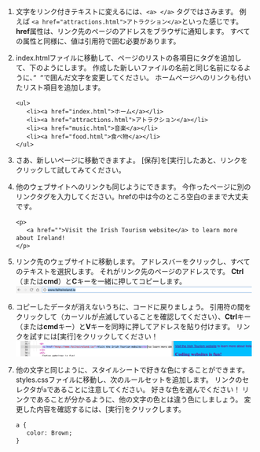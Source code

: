 1. 文字をリンク付きテキストに変えるには、`<a> </a>` タグではさみます。 例えば `<a href="attractions.html">アトラクション</a>`といった感じです。 **href**属性は、リンク先のページのアドレスをブラウザに通知します。 すべての属性と同様に、値は引用符で囲む必要があります。

1. index.htmlファイルに移動して、ページのリストの各項目にタグを追加して、下のようにします。 作成した新しいファイルの名前と同じ名前になるように、`” ”`で囲んだ文字を変更してください。 ホームページへのリンクも付いたリスト項目を追加します。

   ```
   <ul>
      <li><a href="index.html">ホーム</a></li>
      <li><a href="attractions.html">アトラクション</a></li>
      <li><a href="music.html">音楽</a></li>
      <li><a href="food.html">食べ物</a></li>
   </ul>
   ```

2. さあ、新しいページに移動できますよ。 \[保存\]を\[実行\]したあと、リンクをクリックして試してみてください。

3. 他のウェブサイトへのリンクも同じようにできます。 今作ったページに別のリンクタグを入力してください。hrefの中は今のところ空白のままで大丈夫です。

   ```
   <p>
      <a href="">Visit the Irish Tourism website</a> to learn more about Ireland!
   </p>
   ```

4. リンク先のウェブサイトに移動します。 アドレスバーをクリックし、すべてのテキストを選択します。 それがリンク先のページのアドレスです。 **Ctrl**（または**cmd**）と**C**キーを一緒に押してコピーします。![](assets/AddressBarURL.png)

5. コピーしたデータが消えないうちに、コードに戻りましょう。 引用符の間をクリックして（カーソルが点滅していることを確認してください）、**Ctrl**キー（または**cmd**キー）と**V**キーを同時に押してアドレスを貼り付けます。 リンクを試すには\[実行\]をクリックしてください！![](assets/LinkTagWithURL.png)
6. 他の文字と同じように、スタイルシートで好きな色にすることができます。 styles.cssファイルに移動し、次のルールセットを追加します。 リンクのセレクタが`a`であることに注意してください。 好きな色を選んでください！ リンクであることが分かるように、他の文字の色とは違う色にしましょう。 変更した内容を確認するには、\[実行\]をクリックします。
   ```
   a {
      color: Brown;
   }
   ```



